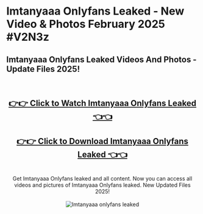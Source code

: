 # Imtanyaaa Onlyfans Leaked - New Video & Photos February 2025 #V2N3z

<h2>Imtanyaaa Onlyfans Leaked Videos And Photos - Update Files 2025!</h2>
<br>
<div align="center">
<h2><a href="https://porncheck.live/?utm_source=imtanyaaa&utm_medium=git182&utm_content=newban" rel="nofollow">👉👉 Click to Watch Imtanyaaa Onlyfans Leaked 👈👈</a></h2>
<h2><a href="https://porncheck.live/?utm_source=imtanyaaa&utm_medium=git182&utm_content=newban" rel="nofollow">👉👉 Click to Download Imtanyaaa Onlyfans Leaked 👈👈</a></h2>
<br>
Get Imtanyaaa Onlyfans leaked and all content. Now you can access all videos and pictures of Imtanyaaa Onlyfans leaked. New Updated Files 2025!
<br>
<br>
<a href="https://porncheck.live/?utm_source=imtanyaaa&utm_medium=git182&utm_content=newban" rel="nofollow" data-target="animated-image.originalLink"><img src="https://i.ibb.co/bMWrY6b1/banner2.png" alt="Imtanyaaa onlyfans leaked" style="max-width: 100%; display: inline-block;" data-target="animated-image.originalImage"></a>
</div>
<br>

